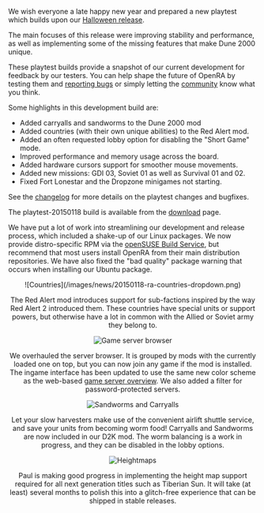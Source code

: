 We wish everyone a late happy new year and prepared a new playtest which builds upon our [Halloween release](/news/release-20141029/).

The main focuses of this release were improving stability and performance, as well as implementing some of the missing features that make Dune 2000 unique.

These playtest builds provide a snapshot of our current development for feedback by our testers. You can help shape the future of OpenRA by testing them and [reporting bugs](http://bugs.openra.net) or simply letting the [community](/community/) know what you think.


Some highlights in this development build are:

   - Added carryalls and sandworms to the Dune 2000 mod
   - Added countries (with their own unique abilities) to the Red Alert mod.
   - Added an often requested lobby option for disabling the "Short Game" mode.
   - Improved performance and memory usage across the board.
   - Added hardware cursors support for smoother mouse movements.
   - Added new missions: GDI 03, Soviet 01 as well as Survival 01 and 02.
   - Fixed Fort Lonestar and the Dropzone minigames not starting.

See the [changelog](http://changelog.openra.net) for more details on the playtest changes and bugfixes.

The playtest-20150118 build is available from the [download](/download/) page.

We have put a lot of work into streamlining our development and release process, which included a shake-up of our Linux packages.  We now provide distro-specific RPM via the [openSUSE Build Service](https://software.opensuse.org/download.html?project=games:openra&package=openra), but recommend that most users install OpenRA from their main distribution repositories.  We have also fixed the "bad quality" package warning that occurs when installing our Ubuntu package.

<div style="text-align:center" markdown="1">
![Countries](/images/news/20150118-ra-countries-dropdown.png)
 
The Red Alert mod introduces support for sub-factions inspired by the way Red Alert 2 introduced them. These countries have special units or support powers, but otherwise have a lot in common with the Allied or Soviet army they belong to.

![Game server browser](/images/news/20150118-cnc-colored-game-servers-heading.png)

We overhauled the server browser. It is grouped by mods with the currently loaded one on top, but you can now join any game if the mod is installed. The ingame interface has been updated to use the same new color scheme as the web-based [game server overview](/games/). We also added a filter for password-protected servers.

![Sandworms and Carryalls](/images/news/20150118-d2k-sandworm-carryall.png)

Let your slow harvesters make use of the convenient airlift shuttle service, and save your units from becoming worm food! Carryalls and Sandworms are now included in our D2K mod. The worm balancing is a work in progress, and they can be disabled in the lobby options.

![Heightmaps](/images/news/20150118-ts-heightmaps.png)

Paul is making good progress in implementing the height map support required for all next generation titles such as Tiberian Sun. It will take (at least) several months to polish this into a glitch-free experience that can be shipped in stable releases.
</div>